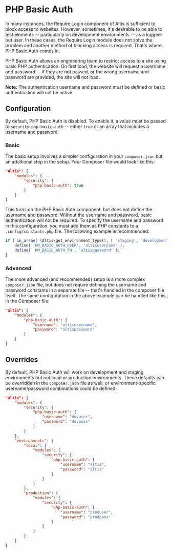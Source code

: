 # PHP Basic Auth

In many instances, the Require Login component of Altis is sufficient to block access to websites. However, sometimes, it's desirable to be able to test elements -- particularly on development environments -- as a logged-out user. In these cases, the Require Login module does not solve the problem and another method of blocking access is required. That's where PHP Basic Auth comes in.

PHP Basic Auth allows an engineering team to restrict access to a site using basic PHP authentication. On first load, the website will request a username and password -- if they are not passed, or the wrong username and password are provided, the site will not load.

**Note:** The authentication username and password _must_ be defined or basic authentication will not be active.

## Configuration

By default, PHP Basic Auth is disabled. To enable it, a value must be passed to `security.php-basic-auth` -- either `true` or an array that includes a username and password.

### Basic

The basic setup involves a simpler configuration in your `composer.json` but an additional step in the setup. Your Composer file would look like this:

```json
"altis": {
	"modules": {
		"security": {
			"php-basic-auth": true
		}
	}
}
```

This _turns on_ the PHP Basic Auth component, but does not define the username and password. Without the username and password, basic authentication will not be required. To specify the username and password in this configuration, you must add them as PHP constants to a `.config/constants.php` file. The following example is recommended:

```php
if ( in_array( \Altis\get_environment_type(), [ 'staging', 'development' ] ) {
	define( 'HM_BASIC_AUTH_USER', 'altisusername' );
	define( 'HM_BASIC_AUTH_PW', 'altispassword' );
}
```

### Advanced

The more advanced (and recommended) setup is a more complex `composer.json` file, but does not require defining the username and password constants in a separate file -- that's handled in the composer file itself. The same configuration in the above example can be handled like this in the Composer file:

```json
"altis": {
	"modules": {
		"php-basic-auth": {
			"username": "altisusername",
			"password": "altispassword"
		}
	}
}
```

## Overrides

By default, PHP Basic Auth will work on development and staging environments but not local or production environments. These defaults can be overridden in the `composer.json` file as well, or environment-specific username/password combinations could be defined:

```json
"altis": {
	"modules": {
		"security": {
			"php-basic-auth": {
				"username": "devuser",
				"password": "devpass"
			}
		}
	},
	"environments": {
		"local": {
			"modules": {
				"security": {
					"php-basic-auth": {
						"username": "altis",
						"password": "altis"
					}
				}
			}
		},
		"production": {
			"modules": {
				"security": {
					"php-basic-auth": {
						"username": "produser",
						"password": "prodpass"
					}
				}
			}
		}
	}
}
```
